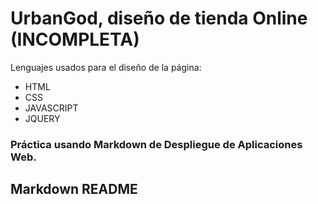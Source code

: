 # UrbanGod, diseño de tienda Online (INCOMPLETA)
 Lenguajes usados para el diseño de la página: 
* HTML
* CSS
* JAVASCRIPT
* JQUERY

### Práctica usando Markdown de Despliegue de Aplicaciones Web.
## Markdown README
